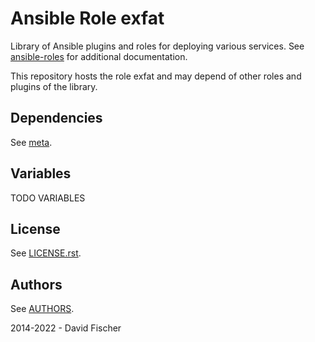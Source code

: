 # Ansible Role exfat

Library of Ansible plugins and roles for deploying various services.
See [ansible-roles](https://github.com/davidfischer-ch/ansible-roles) for additional documentation.

This repository hosts the role exfat and may depend of other roles and plugins of the library.

## Dependencies

See [meta](meta/main.yml).

## Variables

TODO VARIABLES

## License

See [LICENSE.rst](LICENSE.rst).

## Authors

See [AUTHORS](AUTHORS).

2014-2022 - David Fischer
